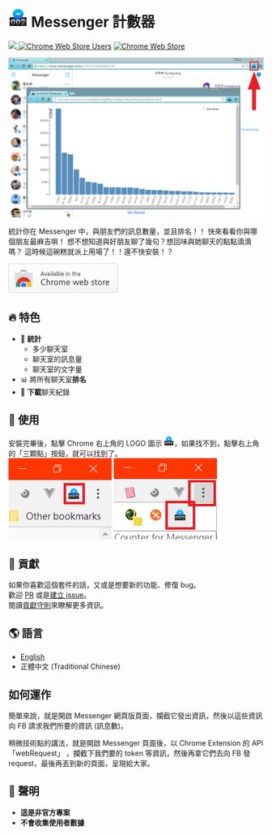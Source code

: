 # ![Logo](.github/assets/icon.png) Messenger 計數器

[<img src="https://img.shields.io/chrome-web-store/v/ldlagicdigidgnhniajpmoddkoakdoca.svg?label=Chrome%20Web%20Store"> ](https://chrome.google.com/webstore/detail/ldlagicdigidgnhniajpmoddkoakdoca)
[![Chrome Web Store Users](https://img.shields.io/chrome-web-store/users/ldlagicdigidgnhniajpmoddkoakdoca.svg?label=Users)](https://chrome.google.com/webstore/detail/ldlagicdigidgnhniajpmoddkoakdoca)
[![Chrome Web Store](https://img.shields.io/chrome-web-store/rating/ldlagicdigidgnhniajpmoddkoakdoca.svg?label=Rating&colorB=dfb317)](https://chrome.google.com/webstore/detail/ldlagicdigidgnhniajpmoddkoakdoca)

![示意圖](.github/assets/screenshot1.png)

統計你在 Messenger 中，與朋友們的訊息數量，並且排名！！
快來看看你與哪個朋友最麻吉唄！
想不想知道與好朋友聊了幾句？想回味與她聊天的點點滴滴嗎？
這時候這碗糕就派上用場了！！還不快安裝！？

[![從 Chrome Web Store 安裝](.github/assets/tryitnowbutton_small.png)](https://chrome.google.com/webstore/detail/ldlagicdigidgnhniajpmoddkoakdoca)

## 🔥 特色

- 💬 **統計**
  - 多少聊天室
  - 聊天室的訊息量
  - 聊天室的文字量
- 📊 將所有聊天室**排名**
- 💾 **下載**聊天紀錄

## 📄 使用
安裝完畢後，點擊 Chrome 右上角的 LOGO 圖示 <img width="20" alt="Logo" src=".github/assets/icon.png">，如果找不到，點擊右上角的「三顆點」按鈕，就可以找到了。  
![點logo](.github/assets/click_icon1.png)
![點隱藏的logo](.github/assets/click_icon2.png)

## 🔧 貢獻

如果你喜歡這個套件的話，又或是想要新的功能、修復 bug。  
歡迎 [PR](https://github.com/ALiangLiang/Counter-for-Messenger/compare) 或是[建立 issue](https://github.com/ALiangLiang/Counter-for-Messenger/issues/new)。  
閱讀[貢獻守則](.github/CONTRIBUTING.md)來瞭解更多資訊。

## 🌎 語言

- [English](README.md)
- 正體中文 (Traditional Chinese)

## 如何運作

簡單來說，就是開啟 Messenger 網頁版頁面，攔截它發出資訊，然後以這些資訊向 FB 請求我們所要的資訊 (訊息數)。

稍微技術點的講法，就是開啟 Messenger 頁面後，以 Chrome Extension 的 API「webRequest」
，攔截下我們要的 token 等資訊，然後再拿它們去向 FB 發 request，最後再丟到新的頁面，呈現給大家。

## 📣 聲明

- **這是非官方專案**  
- **不會收集使用者數據**
